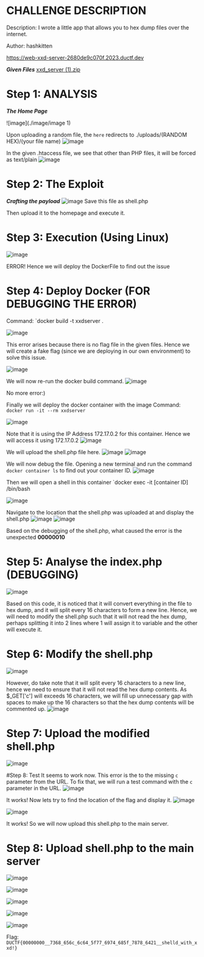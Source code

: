 # CHALLENGE DESCRIPTION
Description: I wrote a little app that allows you to hex dump files over the internet.

Author: hashkitten

https://web-xxd-server-2680de9c070f.2023.ductf.dev

***Given Files***
[xxd_server (1).zip](./blob/main/xxd_server%20(1).zip)


# Step 1: ANALYSIS

***The Home Page***

![image](./image/image 1)

Upon uploading a random file, the `here` redirects to ./uploads/(RANDOM HEX)/(your file name)
![image](https://github.com/lhy5555/Down-Under-CTF-2023/assets/84282421/6e5e104b-3b2d-4cba-9a10-7f8f318691d0)

In the given .htaccess file, we see that other than PHP files, it will be forced as text/plain
![image](https://github.com/lhy5555/Down-Under-CTF-2023/assets/84282421/8875d66e-a64e-4a5f-a03c-f6341aadcb02)


# Step 2: The Exploit
***Crafting the payload***
![image](https://github.com/lhy5555/Down-Under-CTF-2023/assets/84282421/3da5c120-43b3-4227-b8bb-5c25bd127920)
Save this file as shell.php

Then upload it to the homepage and execute it.

# Step 3: Execution (Using Linux)
![image](https://github.com/lhy5555/Down-Under-CTF-2023/assets/84282421/192823b6-2f53-4e77-8570-bbee6b77ee90)

ERROR! Hence we will deploy the DockerFile to find out the issue

# Step 4: Deploy Docker (FOR DEBUGGING THE ERROR)
Command: `docker build -t xxdserver .

![image](https://github.com/lhy5555/Down-Under-CTF-2023/assets/84282421/50d186db-c320-468b-a49c-6c7605ac1594)

This error arises because there is no flag file in the given files. Hence we will create a fake flag (since we are deploying in our own environment) to solve this issue.


![image](https://github.com/lhy5555/Down-Under-CTF-2023/assets/84282421/c28c6e2f-53a9-423a-9614-97745990db57)


We will now re-run the docker build command.
![image](https://github.com/lhy5555/Down-Under-CTF-2023/assets/84282421/5fb37f65-deff-4f75-8bac-dcd7d2e36d7a)

No more error:)

Finally we will deploy the docker container with the image
Command: `docker run -it --rm xxdserver`

![image](https://github.com/lhy5555/Down-Under-CTF-2023/assets/84282421/16c03293-dfee-4d7c-bc95-c8223e018fe8)


Note that it is using the IP Address 172.17.0.2 for this container. Hence we will access it using 172.17.0.2
![image](https://github.com/lhy5555/Down-Under-CTF-2023/assets/84282421/282d1c54-9c3c-41ac-91db-67458da1b91a)

We will upload the shell.php file here.
![image](https://github.com/lhy5555/Down-Under-CTF-2023/assets/84282421/35c272cf-aa02-4656-b9cd-b64a9013c6c0)
![image](https://github.com/lhy5555/Down-Under-CTF-2023/assets/84282421/1ae91175-b0cf-4e44-ab69-4cbb5294e9a7)

We will now debug the file. Opening a new terminal and run the command `docker container ls` to find out your container ID.
![image](https://github.com/lhy5555/Down-Under-CTF-2023/assets/84282421/f7a7ab35-1e19-4631-ba17-78decf282380)

Then we will open a shell in this container
`docker exec -it \[container ID] /bin/bash

![image](https://github.com/lhy5555/Down-Under-CTF-2023/assets/84282421/996f7cf7-3003-4beb-aab2-834aa6695e78)

Navigate to the location that the shell.php was uploaded at and display the shell.php
![image](https://github.com/lhy5555/Down-Under-CTF-2023/assets/84282421/b9dead8a-b6c7-473a-8e71-10c85ace138a)
![image](https://github.com/lhy5555/Down-Under-CTF-2023/assets/84282421/395fb1c2-a1df-4afa-b2ca-a8a1fc984897)

Based on the debugging of the shell.php, what caused the error is the unexpected **00000010**

# Step 5: Analyse the index.php (DEBUGGING)
![image](https://github.com/lhy5555/Down-Under-CTF-2023/assets/84282421/cb772c8b-9782-4742-b246-22c7db39764f)

Based on this code, it is noticed that it will convert everything in the file to hex dump, and it will split every 16 characters to form a new line. Hence, we will need to modify the shell.php such that it will not read the hex dump, perhaps splitting it into 2 lines where 1 will assign it to variable and the other will execute it.

# Step 6: Modify the shell.php 
![image](https://github.com/lhy5555/Down-Under-CTF-2023/assets/84282421/78f9a005-b692-4089-85f2-8b5d7b03fdd2)

However, do take note that it will split every 16 characters to a new line, hence we need to ensure that it will not read the hex dump contents.
As $_GET['c'] will exceeds 16 characters, we will fill up unnecessary gap with spaces to make up the 16 characters so that the hex dump contents will be commented up.
![image](https://github.com/lhy5555/Down-Under-CTF-2023/assets/84282421/d153af0f-bc7c-4e3f-bc30-6a45348e4066)

# Step 7: Upload the modified shell.php
![image](https://github.com/lhy5555/Down-Under-CTF-2023/assets/84282421/5252f592-0779-42ec-99f3-3244238c485d)

#Step 8: Test
It seems to work now. This error is the to the missing `c` parameter from the URL. To fix that, we will run a test command with the `c` parameter in the URL.
![image](https://github.com/lhy5555/Down-Under-CTF-2023/assets/84282421/89a9679e-099b-4426-a422-b7ea3c7ea58d)

It works! Now lets try to find the location of the flag and display it.
![image](https://github.com/lhy5555/Down-Under-CTF-2023/assets/84282421/8ffce87c-523a-4012-a813-043826d280a4)


![image](https://github.com/lhy5555/Down-Under-CTF-2023/assets/84282421/6b8d80ab-0d33-4bbd-878d-4737e4e41889)

It works! So we will now upload this shell.php to the main server.

# Step 8: Upload shell.php to the main server

![image](https://github.com/lhy5555/Down-Under-CTF-2023/assets/84282421/4f3b9465-1da7-4cf5-8d4a-71c2c5faad67)

![image](https://github.com/lhy5555/Down-Under-CTF-2023/assets/84282421/cf53b584-8b49-4ba5-a14e-e318d144d4a4)

![image](https://github.com/lhy5555/Down-Under-CTF-2023/assets/84282421/5cbfec64-8933-4799-b431-7daa3a8572c0)

![image](https://github.com/lhy5555/Down-Under-CTF-2023/assets/84282421/855cb39f-20cb-41d3-82f7-44c47b624522)

![image](https://github.com/lhy5555/Down-Under-CTF-2023/assets/84282421/ddb622ba-c296-43c1-bdb1-6b313cbf11a3)


Flag: `DUCTF{00000000__7368_656c_6c64_5f77_6974_685f_7878_6421__shelld_with_xxd!}`
